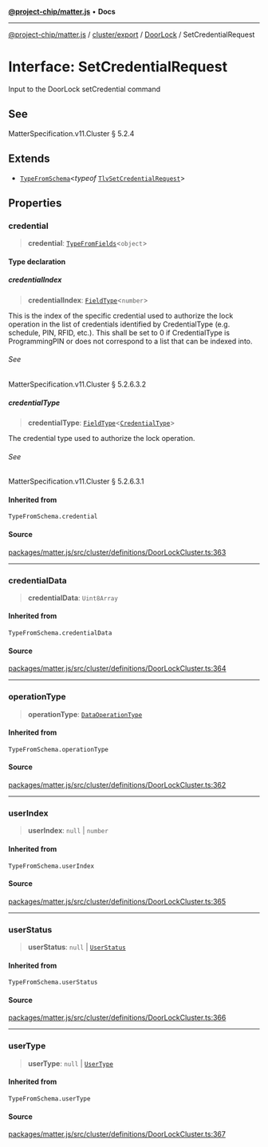 [**@project-chip/matter.js**](../../../../../README.md) • **Docs**

***

[@project-chip/matter.js](../../../../../modules.md) / [cluster/export](../../../README.md) / [DoorLock](../README.md) / SetCredentialRequest

# Interface: SetCredentialRequest

Input to the DoorLock setCredential command

## See

MatterSpecification.v11.Cluster § 5.2.4

## Extends

- [`TypeFromSchema`](../../../../../tlv/export/README.md#typefromschemas)\<*typeof* [`TlvSetCredentialRequest`](../README.md#tlvsetcredentialrequest)\>

## Properties

### credential

> **credential**: [`TypeFromFields`](../../../../../tlv/export/README.md#typefromfieldsf)\<`object`\>

#### Type declaration

##### credentialIndex

> **credentialIndex**: [`FieldType`](../../../../../tlv/export/interfaces/FieldType.md)\<`number`\>

This is the index of the specific credential used to authorize the lock operation in the list of credentials
identified by CredentialType (e.g. schedule, PIN, RFID, etc.). This shall be set to 0 if CredentialType is
ProgrammingPIN or does not correspond to a list that can be indexed into.

###### See

MatterSpecification.v11.Cluster § 5.2.6.3.2

##### credentialType

> **credentialType**: [`FieldType`](../../../../../tlv/export/interfaces/FieldType.md)\<[`CredentialType`](../enumerations/CredentialType.md)\>

The credential type used to authorize the lock operation.

###### See

MatterSpecification.v11.Cluster § 5.2.6.3.1

#### Inherited from

`TypeFromSchema.credential`

#### Source

[packages/matter.js/src/cluster/definitions/DoorLockCluster.ts:363](https://github.com/project-chip/matter.js/blob/7a8cbb56b87d4ccf34bec5a9a95ab40a1711324f/packages/matter.js/src/cluster/definitions/DoorLockCluster.ts#L363)

***

### credentialData

> **credentialData**: `Uint8Array`

#### Inherited from

`TypeFromSchema.credentialData`

#### Source

[packages/matter.js/src/cluster/definitions/DoorLockCluster.ts:364](https://github.com/project-chip/matter.js/blob/7a8cbb56b87d4ccf34bec5a9a95ab40a1711324f/packages/matter.js/src/cluster/definitions/DoorLockCluster.ts#L364)

***

### operationType

> **operationType**: [`DataOperationType`](../enumerations/DataOperationType.md)

#### Inherited from

`TypeFromSchema.operationType`

#### Source

[packages/matter.js/src/cluster/definitions/DoorLockCluster.ts:362](https://github.com/project-chip/matter.js/blob/7a8cbb56b87d4ccf34bec5a9a95ab40a1711324f/packages/matter.js/src/cluster/definitions/DoorLockCluster.ts#L362)

***

### userIndex

> **userIndex**: `null` \| `number`

#### Inherited from

`TypeFromSchema.userIndex`

#### Source

[packages/matter.js/src/cluster/definitions/DoorLockCluster.ts:365](https://github.com/project-chip/matter.js/blob/7a8cbb56b87d4ccf34bec5a9a95ab40a1711324f/packages/matter.js/src/cluster/definitions/DoorLockCluster.ts#L365)

***

### userStatus

> **userStatus**: `null` \| [`UserStatus`](../enumerations/UserStatus.md)

#### Inherited from

`TypeFromSchema.userStatus`

#### Source

[packages/matter.js/src/cluster/definitions/DoorLockCluster.ts:366](https://github.com/project-chip/matter.js/blob/7a8cbb56b87d4ccf34bec5a9a95ab40a1711324f/packages/matter.js/src/cluster/definitions/DoorLockCluster.ts#L366)

***

### userType

> **userType**: `null` \| [`UserType`](../enumerations/UserType.md)

#### Inherited from

`TypeFromSchema.userType`

#### Source

[packages/matter.js/src/cluster/definitions/DoorLockCluster.ts:367](https://github.com/project-chip/matter.js/blob/7a8cbb56b87d4ccf34bec5a9a95ab40a1711324f/packages/matter.js/src/cluster/definitions/DoorLockCluster.ts#L367)

